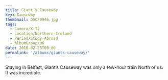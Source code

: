 ```yaml
---
title: Giant’s Causeway
key: Causeway
thumbnail: DSCF0946.jpg
tags:
  - Camera/X-T2
  - Location/Northern-Ireland
  - Period/Study-Abroad
  - AlbumGroup/UK
date: 2016-02-25T00:00
permalink: '/albums/giants-causeway/'
---
```

Staying in Belfast, Giant’s Causeway was only a few-hour train North of us. It was incredible.
